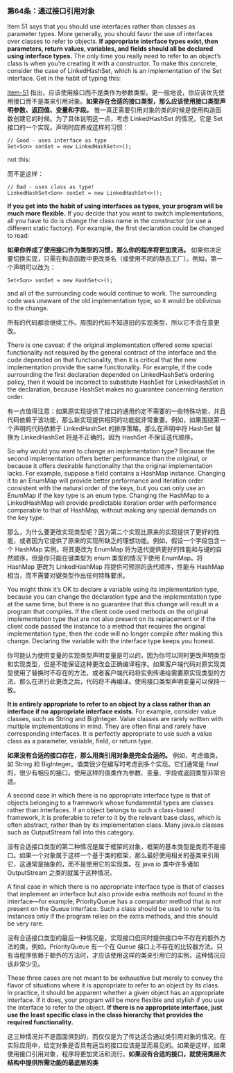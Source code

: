 
### 第64条：通过接口引用对象

Item 51 says that you should use interfaces rather than classes as parameter types. More generally, you should favor the use of interfaces over classes to refer to objects. **If appropriate interface types exist, then parameters, return values, variables, and fields should all be declared using interface types.** The only time you really need to refer to an object’s class is when you’re creating it with a constructor. To make this concrete, consider the case of LinkedHashSet, which is an implementation of the Set interface. Get in the habit of typing this:

[Item-51](https://github.com/clxering/Effective-Java-3rd-edition-Chinese-English-bilingual/blob/master/Chapter-8/Chapter-8-Item-51-Design-method-signatures-carefully.md) 指出，应该使用接口而不是类作为参数类型。更一般地说，你应该优先使用接口而不是类来引用对象。**如果存在合适的接口类型，那么应该使用接口类型声明参数、返回值、变量和字段。** 惟一真正需要引用对象的类的时候是使用构造函数创建它的时候。为了具体说明这一点，考虑 LinkedHashSet 的情况，它是 Set 接口的一个实现。声明时应养成这样的习惯：

```
// Good - uses interface as type
Set<Son> sonSet = new LinkedHashSet<>();
```

not this:

而不是这样：

```
// Bad - uses class as type!
LinkedHashSet<Son> sonSet = new LinkedHashSet<>();
```

**If you get into the habit of using interfaces as types, your program will be much more flexible.** If you decide that you want to switch implementations, all you have to do is change the class name in the constructor (or use a different static factory). For example, the first declaration could be changed to read:

**如果你养成了使用接口作为类型的习惯，那么你的程序将更加灵活。** 如果你决定要切换实现，只需在构造函数中更改类名（或使用不同的静态工厂）。例如，第一个声明可以改为：

```
Set<Son> sonSet = new HashSet<>();
```

and all of the surrounding code would continue to work. The surrounding code was unaware of the old implementation type, so it would be oblivious to the change.

所有的代码都会继续工作。周围的代码不知道旧的实现类型，所以它不会在意更改。

There is one caveat: if the original implementation offered some special functionality not required by the general contract of the interface and the code depended on that functionality, then it is critical that the new implementation provide the same functionality. For example, if the code surrounding the first declaration depended on LinkedHashSet’s ordering policy, then it would be incorrect to substitute HashSet for LinkedHashSet in the declaration, because HashSet makes no guarantee concerning iteration order.

有一点值得注意：如果原实现提供了接口的通用约定不需要的一些特殊功能，并且代码依赖于该功能，那么新实现提供相同的功能就非常重要。例如，如果围绕第一个声明的代码依赖于 LinkedHashSet 的排序策略，那么在声明中将 HashSet 替换为 LinkedHashSet 将是不正确的，因为 HashSet 不保证迭代顺序。

So why would you want to change an implementation type? Because the second implementation offers better performance than the original, or because it offers desirable functionality that the original implementation lacks. For example, suppose a field contains a HashMap instance. Changing it to an EnumMap will provide better performance and iteration order consistent with the natural order of the keys, but you can only use an EnumMap if the key type is an enum type. Changing the HashMap to a LinkedHashMap will provide predictable iteration order with performance comparable to that of HashMap, without making any special demands on the key type.

那么，为什么要更改实现类型呢？因为第二个实现比原来的实现提供了更好的性能，或者因为它提供了原来的实现所缺乏的理想功能。例如，假设一个字段包含一个 HashMap 实例。将其更改为 EnumMap 将为迭代提供更好的性能和与键的自然顺序，但是你只能在键类型为 enum 类型的情况下使用 EnumMap。将 HashMap 更改为 LinkedHashMap 将提供可预测的迭代顺序，性能与 HashMap 相当，而不需要对键类型作出任何特殊要求。

You might think it’s OK to declare a variable using its implementation type, because you can change the declaration type and the implementation type at the same time, but there is no guarantee that this change will result in a program that compiles. If the client code used methods on the original implementation type that are not also present on its replacement or if the client code passed the instance to a method that requires the original implementation type, then the code will no longer compile after making this change. Declaring the variable with the interface type keeps you honest.

你可能认为使用变量的实现类型声明变量是可以的，因为你可以同时更改声明类型和实现类型，但是不能保证这种更改会正确编译程序。如果客户端代码对原实现类型使用了替换时不存在的方法，或者客户端代码将实例传递给需要原实现类型的方法，那么在进行此更改之后，代码将不再编译。使用接口类型声明变量可以保持一致。

**It is entirely appropriate to refer to an object by a class rather than an interface if no appropriate interface exists.** For example, consider value classes, such as String and BigInteger. Value classes are rarely written with multiple implementations in mind. They are often final and rarely have corresponding interfaces. It is perfectly appropriate to use such a value class as a parameter, variable, field, or return type.

**如果没有合适的接口存在，那么用类引用对象是完全合适的。** 例如，考虑值类，如 String 和 BigInteger。值类很少在编写时考虑到多个实现。它们通常是 final 的，很少有相应的接口。使用这样的值类作为参数、变量、字段或返回类型非常合适。

A second case in which there is no appropriate interface type is that of objects belonging to a framework whose fundamental types are classes rather than interfaces. If an object belongs to such a class-based framework, it is preferable to refer to it by the relevant base class, which is often abstract, rather than by its implementation class. Many java.io classes such as OutputStream fall into this category.

没有合适接口类型的第二种情况是属于框架的对象，框架的基本类型是类而不是接口。如果一个对象属于这样一个基于类的框架，那么最好使用相关的基类来引用它，这通常是抽象的，而不是使用它的实现类。在 java.io 类中许多诸如 OutputStream 之类的就属于这种情况。

A final case in which there is no appropriate interface type is that of classes that implement an interface but also provide extra methods not found in the interface—for example, PriorityQueue has a comparator method that is not present on the Queue interface. Such a class should be used to refer to its instances only if the program relies on the extra methods, and this should be very rare.

没有合适接口类型的最后一种情况是，实现接口但同时提供接口中不存在的额外方法的类，例如，PriorityQueue 有一个在 Queue 接口上不存在的比较器方法。只有当程序依赖于额外的方法时，才应该使用这样的类来引用它的实例，这种情况应该非常少见。

These three cases are not meant to be exhaustive but merely to convey the flavor of situations where it is appropriate to refer to an object by its class. In practice, it should be apparent whether a given object has an appropriate interface. If it does, your program will be more flexible and stylish if you use the interface to refer to the object. **If there is no appropriate interface, just use the least specific class in the class hierarchy that provides the required functionality.**

这三种情况并不是面面俱到的，而仅仅是为了传达适合通过类引用对象的情况。在实际应用中，给定对象是否具有适当的接口应该是显而易见的。如果是这样，如果使用接口引用对象，程序将更加灵活和流行。**如果没有合适的接口，就使用类层次结构中提供所需功能的最底层的类**
